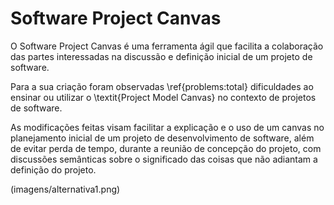# Software Project Canvas

O  Software Project Canvas é uma ferramenta ágil que facilita a colaboração das partes interessadas na  discussão e definição inicial de um projeto de software.

Para a sua  criação foram observadas \ref{problems:total} dificuldades  ao ensinar ou utilizar o \textit{Project Model Canvas} no contexto de projetos de software.

As modificações feitas visam facilitar a explicação e o uso de um canvas no planejamento inicial de um projeto de desenvolvimento de software, além de evitar perda de tempo, durante a reunião de concepção do projeto, com discussões semânticas sobre o significado das coisas que não adiantam a definição do projeto.

(imagens/alternativa1.png)
